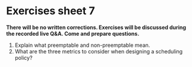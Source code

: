 # Exercises sheet 7

**There will be no written corrections. Exercises will be discussed during the recorded live Q&A. Come and prepare questions.**

1. Explain what preemptable and non-preemptable mean.
2. What are the three metrics to consider when designing a scheduling policy?
